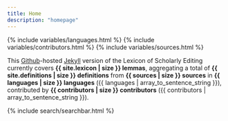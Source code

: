 ```yaml
---
title: Home
description: "homepage"
---
```

{% include variables/languages.html %}
{% include variables/contributors.html %}
{% include variables/sources.html %}

This [Github](https://github.com)-hosted [Jekyll](https://jekyllrb.com) version of the Lexicon of Scholarly Editing currently covers **{{ site.lexicon | size }} lemmas**, aggregating a total of **{{ site.definitions | size }} definitions** from **{{ sources | size }} sources** in **{{ languages | size }} languages** ({{ languages | array_to_sentence_string }}), contributed by **{{ contributors | size }} contributors** ({{ contributors | array_to_sentence_string }}).

{% include search/searchbar.html %}
